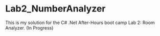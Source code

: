 # Lab2_NumberAnalyzer
This is my solution for the C# .Net After-Hours boot camp Lab 2: Room Analyzer. (In Progress)
